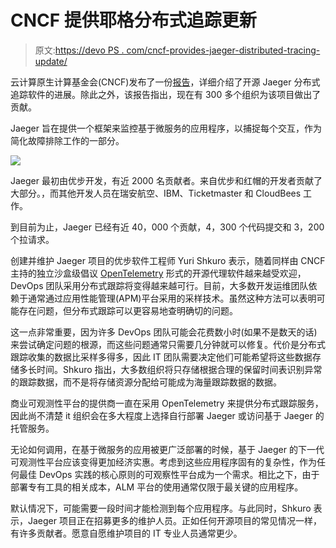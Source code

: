# CNCF 提供耶格分布式追踪更新

> 原文:[https://devo PS . com/cncf-provides-jaeger-distributed-tracing-update/](https://devops.com/cncf-provides-jaeger-distributed-tracing-update/)

云计算原生计算基金会(CNCF)发布了一份[报告](https://www.cncf.io/blog/2020/07/30/jaeger-project-journey-report-a-917-increase-in-companies-contributing-code/)，详细介绍了开源 Jaeger 分布式追踪软件的进展。除此之外，该报告指出，现在有 300 多个组织为该项目做出了贡献。

Jaeger 旨在提供一个框架来监控基于微服务的应用程序，以捕捉每个交互，作为简化故障排除工作的一部分。

![](../Images/7405b80b094467dd85c2c6c1e54ac11a.png)

Jaeger 最初由优步开发，有近 2000 名贡献者。来自优步和红帽的开发者贡献了大部分。，而其他开发人员在瑞安航空、IBM、Ticketmaster 和 CloudBees 工作。

到目前为止，Jaeger 已经有近 40，000 个贡献，4，300 个代码提交和 3，200 个拉请求。

创建并维护 Jaeger 项目的优步软件工程师 Yuri Shkuro 表示，随着同样由 CNCF 主持的独立沙盒级倡议 [OpenTelemetry](https://opentelemetry.io/) 形式的开源代理软件越来越受欢迎，DevOps 团队采用分布式跟踪将变得越来越可行。目前，大多数开发运维团队依赖于通常通过应用性能管理(APM)平台采用的采样技术。虽然这种方法可以表明可能存在问题，但分布式跟踪可以更容易地查明确切的问题。

这一点非常重要，因为许多 DevOps 团队可能会花费数小时(如果不是数天的话)来尝试确定问题的根源，而这些问题通常只需要几分钟就可以修复。代价是分布式跟踪收集的数据比采样多得多，因此 IT 团队需要决定他们可能希望将这些数据存储多长时间。Shkuro 指出，大多数组织将只存储根据合理的保留时间表识别异常的跟踪数据，而不是将存储资源分配给可能成为海量跟踪数据的数据。

商业可观测性平台的提供商一直在采用 OpenTelemetry 来提供分布式跟踪服务，因此尚不清楚 it 组织会在多大程度上选择自行部署 Jaeger 或访问基于 Jaeger 的托管服务。

无论如何调用，在基于微服务的应用被更广泛部署的时候，基于 Jaeger 的下一代可观测性平台应该变得更加经济实惠。考虑到这些应用程序固有的复杂性，作为任何最佳 DevOps 实践的核心原则的可观察性平台成为一个需求。相比之下，由于部署专有工具的相关成本，ALM 平台的使用通常仅限于最关键的应用程序。

默认情况下，可能需要一段时间才能检测到每个应用程序。与此同时，Shkuro 表示，Jaeger 项目正在招募更多的维护人员。正如任何开源项目的常见情况一样，有许多贡献者。愿意自愿维护项目的 IT 专业人员通常更少。
